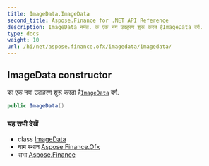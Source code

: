 ```yaml
---
title: ImageData.ImageData
second_title: Aspose.Finance for .NET API Reference
description: ImageData नर्मत. क एक नय उदहरण शुरू करत हैImageData वर्ग.
type: docs
weight: 10
url: /hi/net/aspose.finance.ofx/imagedata/imagedata/
---
```

## ImageData constructor

का एक नया उदाहरण शुरू करता है[`ImageData`](../) वर्ग.

```csharp
public ImageData()
```

### यह सभी देखें

* class [ImageData](../)
* नाम स्थान [Aspose.Finance.Ofx](../../imagedata/)
* सभा [Aspose.Finance](../../../)


